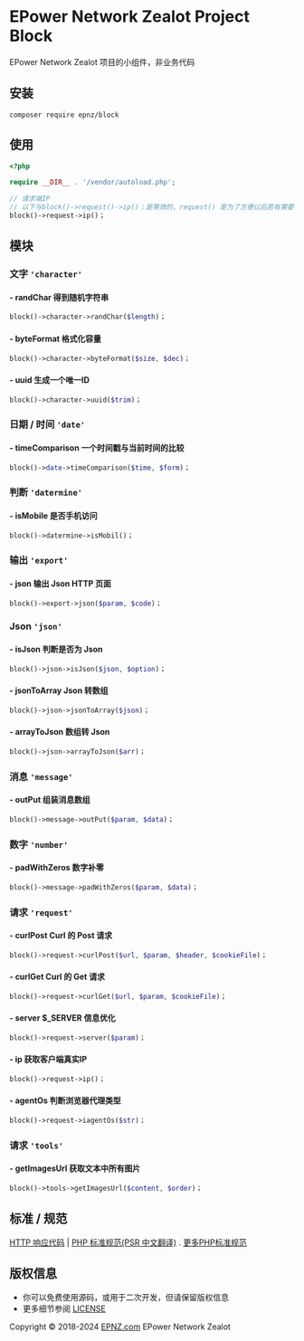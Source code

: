 # EPower Network Zealot Project Block

EPower Network Zealot 项目的小组件，非业务代码

## 安装

~~~
composer require epnz/block
~~~

## 使用

~~~ php
<?php

require __DIR__ . '/vendor/autoload.php'; 

// 请求端IP
// 以下与block()->request()->ip()；是等效的，request() 是为了方便以后若有需要，可以传入参数
block()->request->ip()；

~~~

## 模块

### 文字 `'character'`

#### - **randChar** 得到随机字符串

~~~ php
block()->character->randChar($length)；
~~~

#### - **byteFormat** 格式化容量

~~~ php
block()->character->byteFormat($size, $dec)；
~~~

#### - **uuid** 生成一个唯一ID

~~~ php
block()->character->uuid($trim)；
~~~

### 日期 / 时间 `'date'`

#### - **timeComparison** 一个时间戳与当前时间的比较

~~~ php
block()->date->timeComparison($time, $form)；
~~~

### 判断 `'datermine'`

#### - **isMobile** 是否手机访问

~~~ php
block()->datermine->isMobil()；
~~~

### 输出 `'export'`

#### - **json** 输出 Json HTTP 页面

~~~ php
block()->export->json($param, $code)；
~~~

### Json `'json'`

#### - **isJson** 判断是否为 Json

~~~ php
block()->json->isJson($json, $option)；
~~~

#### - **jsonToArray** Json 转数组

~~~ php
block()->json->jsonToArray($json)；
~~~

#### - **arrayToJson**  数组转 Json

~~~ php
block()->json->arrayToJson($arr)；
~~~

### 消息 `'message'`

#### - **outPut** 组装消息数组

~~~ php
block()->message->outPut($param, $data)；
~~~

### 数字 `'number'`

#### - **padWithZeros** 数字补零

~~~ php
block()->message->padWithZeros($param, $data)；
~~~

### 请求 `'request'`

#### - **curlPost** Curl 的 Post 请求

~~~ php
block()->request->curlPost($url, $param, $header, $cookieFile)；
~~~

#### - **curlGet** Curl 的 Get 请求

~~~ php
block()->request->curlGet($url, $param, $cookieFile)；
~~~

#### - **server** $_SERVER 信息优化

~~~ php
block()->request->server($param)；
~~~

#### - **ip** 获取客户端真实IP

~~~ php
block()->request->ip()；
~~~

#### - **agentOs** 判断浏览器代理类型

~~~ php
block()->request->iagentOs($str)；
~~~

### 请求 `'tools'`

#### - **getImagesUrl** 获取文本中所有图片

~~~ php
block()->tools->getImagesUrl($content, $order)；
~~~

## 标准 / 规范

[HTTP 响应代码](https://tools.ietf.org/html/rfc2616)  |
[PHP 标准规范(PSR 中文翻译)](https://www.bookstack.cn/read/PSR%20%e4%b8%ad%e6%96%87%e7%bf%bb%e8%af%91/README.md) . [更多PHP标准规范](https://www.php-fig.org/psr/)

## 版权信息

 * 你可以免费使用源码，或用于二次开发，但请保留版权信息
 * 更多细节参阅 [LICENSE](LICENSE)

Copyright &copy; 2018-2024 [EPNZ.com](http://www.epnz.com) EPower Network Zealot
